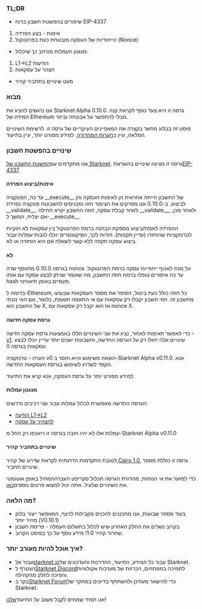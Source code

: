 ### TL;DR

* שיפורים בהפשטת חשבון ברוח EIP-4337

1. אימות - בצע הפרדה
2. הייחודיות של העסקה מובטחת כעת בפרוטוקול (Nonce)

* מנגנון העמלות מורחב כך שיכלול:

1. L1→L2 הודעות
2. הצהר על עסקאות

* מעט שינויים בתחביר קהיר

### מבוא

אנו נרגשים להציג את Starknet Alpha 0.10.0. גרסה זו היא צעד נוסף לקראת קנה המידה של Ethereum מבלי להתפשר על אבטחה וביזור.

פוסט זה בבלוג מתאר בקצרה את המאפיינים העיקריים של גרסה זו. לרשימת השינויים המלאה, עיין ב[הערות המהדורה](https://github.com/starkware-libs/cairo-lang/releases). למידע מפורט יותר, עיין בתיעוד[](https://docs.starknet.io/).

### שינויים בהפשטת חשבון

אנו מתקדמים עם[הפשטת החשבון של Starknet](https://community.starknet.io/t/starknet-account-abstraction-model-part-1/781). גרסה זו מציגה שינויים בהשראת[EIP-4337](https://eips.ethereum.org/EIPS/eip-4337).

#### אימות/ביצוע הפרדה

עד כה, הפונקציה \_\_execute\_\_ של החשבון הייתה אחראית הן לאימות העסקה והן לביצוע. ב-0.10.0 אנו מפרקים את הצימוד הזה ומכניסים לחשבונות פונקציה נפרדת \_\_validate\_\_. לאחר קבלת עסקה, חוזה החשבון יקרא תחילה \_\_validate\_\_, ולאחר מכן, אם יצליח, המשך ל-\_\_execute\_\_.

ההפרדה לאמת/ביצוע מספקת הבחנה ברמת הפרוטוקול בין עסקאות לא חוקיות לטרנזקציות שהוחזרו (עדיין תקפות). הודות לכך, הסיקוונסרים יוכלו לגבות עמלות עבור ביצוע עסקה תקפה ללא קשר לשאלה אם היא הוחזרה או לא.

#### לא

בגרסה 0.10.0 מתווסף שדה nonce על מנת לאכוף ייחודיות עסקה ברמת הפרוטוקול. עד כה איסורים טופלו ברמת חוזה החשבון, מה שאומר שניתן לבצע עסקה עם אותו hash פעמיים באופן תיאורטי.

בדומה ל-Ethereum, כל חוזה כולל כעת ביטול, הסופר את מספר העסקאות שבוצעו מחשבון זה. חוזי חשבון יקבלו רק עסקאות עם אי התאמה תואמת, כלומר, אם האי נוכחי של החשבון הוא X, אז הוא יקבל רק עסקאות עם nonce X.

#### גרסת עסקה חדשה

כדי לאפשר תאימות לאחור, נציג את שני השינויים הללו באמצעות גרסת עסקה חדשה -[v1](https://docs.starknet.io/docs/Blocks/transactions/#invoke-transaction-version-1%5C). שינויים אלה יחולו רק על הגרסה החדשה, וחשבונות ישנים יותר עדיין יוכלו לבצע עסקאות בגרסה 0.

הערה - טרנזקציה v0 הוצאה משימוש והיא תוסר ב-Starknet Alpha v0.11.0. אנא הקפד לשדרג לשימוש בגרסת העסקאות החדשה.

למידע מפורט יותר על גרסת העסקה, אנא קרא את התיעוד[](https://docs.starknet.io/docs/Blocks/transactions/#invoke-transaction-version-1%5C).

#### מנגנון עמלות

הגרסה החדשה מאפשרת לכלול עמלות עבור שני רכיבים נדרשים:

* [הודעה L1→L2](https://docs.starknet.io/docs/L1-L2%20Communication/messaging-mechanism#l1--l2-message-fees)
* [להצהיר על עסקה](https://docs.starknet.io/docs/Blocks/transactions#declare-transaction)

עמלות אלו לא יהיו חובה בגרסה זו וייאכפו רק החל מ-Starknet Alpha v0.11.0

#### שינויים בתחביר קהיר

לטובת התקדמות הדרגתית לקראת שדרוג של קהיר,[Cairo 1.0](https://www.youtube.com/watch?v=Ny4Rv6ztINU), גרסה זו כוללת מספר שינויים תחביר.

כדי למזער את אי הנוחות, מהדורת הגרסה תכלול סקריפט העברה[](https://www.youtube.com/watch?v=kXs59zaQrsc)המחיל באופן אוטומטי את השינויים שלעיל. אתה יכול למצוא פרטים נוספים[כאן](https://github.com/starkware-libs/cairo-lang/releases).

### מה הלאה?

* בעוד מספר שבועות, אנו מתכננים להכניס מקבילות לרצף, המאפשר ייצור בלוק מהיר יותר (V0.10.1)
* בקרוב נשלים את החלק האחרון שיש לכלול בתשלום העמלה - פריסת חשבון
* שחרור קהיר 1.0! מידע נוסף על כך בפוסט הקרוב.

### איך אוכל להיות מעורב יותר?

* עבור אל[starknet.io](https://starknet.io/)עבור כל המידע, התיעוד, ההדרכות והעדכונים של Starknet.
* הצטרף ל[Starknet Discord](http://starknet.io/discord)לתמיכה במפתחים, הכרזות של מערכות אקולוגיות והפיכה לחלק מהקהילה.
* בקר ב[Starknet Forum](http://community.starknet.io/)כדי להישאר מעודכן ולהשתתף בדיונים במחקר של Starknet.

אנו תמיד שמחים לקבל משוב על התיעוד[שלנו](https://docs.starknet.io/)!